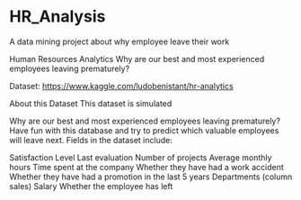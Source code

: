 # HR_Analysis
A data mining project about why employee leave their work

Human Resources Analytics
Why are our best and most experienced employees leaving prematurely?

Dataset: https://www.kaggle.com/ludobenistant/hr-analytics

About this Dataset
This dataset is simulated

Why are our best and most experienced employees leaving prematurely? Have fun with this database and try to predict which valuable employees will leave next. Fields in the dataset include:

Satisfaction Level
Last evaluation
Number of projects
Average monthly hours
Time spent at the company
Whether they have had a work accident
Whether they have had a promotion in the last 5 years
Departments (column sales)
Salary
Whether the employee has left
